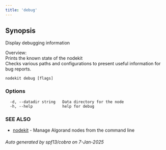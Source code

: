 ```yaml
---
title: 'debug'
---
```


## Synopsis

Display debugging information

Overview:  
Prints the known state of the nodekit  
Checks various paths and configurations to present useful information for bug reports.

```
nodekit debug [flags]
```

### Options

```
  -d, --datadir string   Data directory for the node
  -h, --help             help for debug
```

### SEE ALSO

- [nodekit](/reference/nodekit) - Manage Algorand nodes from the command line

###### Auto generated by spf13/cobra on 7-Jan-2025
